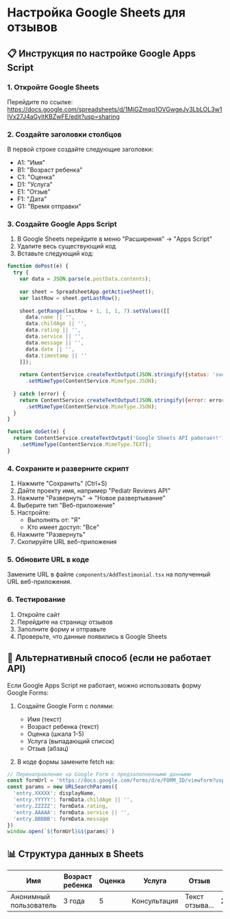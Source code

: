 # Настройка Google Sheets для отзывов

## 📋 Инструкция по настройке Google Apps Script

### 1. Откройте Google Sheets
Перейдите по ссылке: https://docs.google.com/spreadsheets/d/1MjGZmqq1OVGwgeJv3LbLOL3w1IVx27J4aGyltKBZwFE/edit?usp=sharing

### 2. Создайте заголовки столбцов
В первой строке создайте следующие заголовки:
- A1: "Имя"
- B1: "Возраст ребенка" 
- C1: "Оценка"
- D1: "Услуга"
- E1: "Отзыв"
- F1: "Дата"
- G1: "Время отправки"

### 3. Создайте Google Apps Script
1. В Google Sheets перейдите в меню "Расширения" → "Apps Script"
2. Удалите весь существующий код
3. Вставьте следующий код:

```javascript
function doPost(e) {
  try {
    var data = JSON.parse(e.postData.contents);
    
    var sheet = SpreadsheetApp.getActiveSheet();
    var lastRow = sheet.getLastRow();
    
    sheet.getRange(lastRow + 1, 1, 1, 7).setValues([[
      data.name || '',
      data.childAge || '',
      data.rating || '',
      data.service || '',
      data.message || '',
      data.date || '',
      data.timestamp || ''
    ]]);
    
    return ContentService.createTextOutput(JSON.stringify({status: 'success'}))
      .setMimeType(ContentService.MimeType.JSON);
      
  } catch (error) {
    return ContentService.createTextOutput(JSON.stringify({error: error.message}))
      .setMimeType(ContentService.MimeType.JSON);
  }
}

function doGet(e) {
  return ContentService.createTextOutput('Google Sheets API работает!')
    .setMimeType(ContentService.MimeType.TEXT);
}
```

### 4. Сохраните и разверните скрипт
1. Нажмите "Сохранить" (Ctrl+S)
2. Дайте проекту имя, например "Pediatr Reviews API"
3. Нажмите "Развернуть" → "Новое развертывание"
4. Выберите тип "Веб-приложение"
5. Настройте:
   - Выполнять от: "Я"
   - Кто имеет доступ: "Все"
6. Нажмите "Развернуть"
7. Скопируйте URL веб-приложения

### 5. Обновите URL в коде
Замените URL в файле `components/AddTestimonial.tsx` на полученный URL веб-приложения.

### 6. Тестирование
1. Откройте сайт
2. Перейдите на страницу отзывов
3. Заполните форму и отправьте
4. Проверьте, что данные появились в Google Sheets

## 🔧 Альтернативный способ (если не работает API)

Если Google Apps Script не работает, можно использовать форму Google Forms:

1. Создайте Google Form с полями:
   - Имя (текст)
   - Возраст ребенка (текст)
   - Оценка (шкала 1-5)
   - Услуга (выпадающий список)
   - Отзыв (абзац)

2. В коде формы замените fetch на:
```javascript
// Перенаправление на Google Form с предзаполненными данными
const formUrl = 'https://docs.google.com/forms/d/e/FORM_ID/viewform?usp=pp_url'
const params = new URLSearchParams({
  'entry.XXXXX': displayName,
  'entry.YYYYY': formData.childAge || '',
  'entry.ZZZZZ': formData.rating,
  'entry.AAAAA': formData.service || '',
  'entry.BBBBB': formData.message
})
window.open(`${formUrl}&${params}`)
```

## 📊 Структура данных в Sheets

| Имя | Возраст ребенка | Оценка | Услуга | Отзыв | Дата | Время отправки |
|-----|----------------|--------|--------|-------|------|----------------|
| Анонимный пользователь | 3 года | 5 | Консультация | Текст отзыва... | 21.09.2025 | 2025-09-21T10:30:00.000Z |
